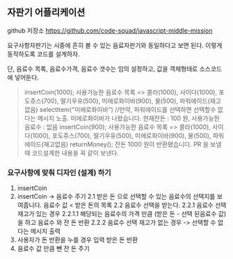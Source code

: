 ## 자판기 어플리케이션

github 저장소
https://github.com/code-squad/javascript-middle-mission

요구사항자판기는 시중에 흔히 볼 수 있는 음료자판기와 동일하다고 보면 된다. 이렇게 동작하도록 코드를 설계하자.

단, 음료수 목록, 음료수가격, 음료수 갯수는 임의 설정하고, 값을 객체형태로 소스코드에 넣어둔다.

> insertCoin(1000);
> 사용가능한 음료수 목록 => 콜라(1000), 사이다(1000), 포도쥬스(700), 딸기우유(500), 미에로화이바(900), 물(500), 파워에이드(재고없음)
> selectItem("미에로화이바") //만약, 파워에이드를 선택하면 선택할수 없다는 메시지 노출.
> 미에로화이바가 나왔습니다. 현재잔돈 : 100 원, 사용가능한 음료수 : 없음
> insertCoin(900);
> 사용가능한 음료수 목록 => 콜라(1000), 사이다(1000), 포도쥬스(700), 딸기우유(500), 미에로화이바(900), 물(500), 파워에이드(재고없음)
> returnMoney();
> 잔돈 1000 원이 반환됐습니다.
> PR 을 보낼때 코드설계한 내용을 꼭 같이 보낸다.

### 요구사항에 맞춰 디자인 (설계) 하기

1.  insertCoin
2.  insertCoin -> 음료수 주기
    2.1 받은 돈 으로 선택할 수 있는 음료수의 선택지를 보여줍니다. 음료수 값 < 받은 돈의 목록
    2.2 음료수 선택을 받는다.
    2.2.1 음료수 선택 재고가 있는 경우
    2.2.1.1 해당되는 음료수의 가격 만큼 (받은 돈 - 선택 된음료수 값) 을 하고 음료수 와 잔 돈 반환
    2.2.2 음료수 선택 재고가 없는 경우 -> 선택할 수 없다는 메시지 출력
3.  사용자가 돈 반환을 누를 경우 입력 받은 돈 반환
4.  음료수 값 만큼 뺀 잔 돈 주기
